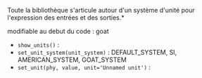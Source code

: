Toute la bibliothèque s'articule autour d'un système d'unité pour l'expression des entrées et des sorties.*

modifiable au debut du code : goat

- `show_units()` :
- `set_unit_system(unit_system)` : DEFAULT_SYSTEM, SI, AMERICAN_SYSTEM, GOAT_SYSTEM 
- `set_unit(phy, value, unit='Unnamed unit')` :
